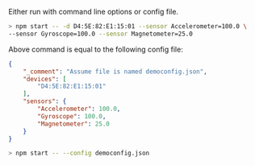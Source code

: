 Either run with command line options or config file.  

```bash
> npm start -- -d D4:5E:82:E1:15:01 --sensor Accelerometer=100.0 \
--sensor Gyroscope=100.0 --sensor Magnetometer=25.0
```

Above command is equal to the following config file:

```json
{
	"_comment": "Assume file is named democonfig.json",
    "devices": [
        "D4:5E:82:E1:15:01"
    ],
    "sensors": {
        "Accelerometer": 100.0,
        "Gyroscope": 100.0,
        "Magnetometer": 25.0
    }
}
```

```bash
> npm start -- --config democonfig.json
```